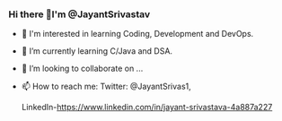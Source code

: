 ### Hi there 👋I'm @JayantSrivastav





- 👀 I'm interested in learning Coding, Development and DevOps.

- 🌱 I’m currently learning C/Java and DSA.
- 👯 I’m looking to collaborate on ...


- 📫 How to reach me:
 Twitter: @JayantSrivas1,

     LinkedIn-https://www.linkedin.com/in/jayant-srivastava-4a887a227
 


